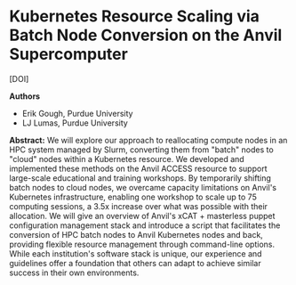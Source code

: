 # Kubernetes Resource Scaling via Batch Node Conversion on the Anvil Supercomputer

[DOI]

**Authors**
* Erik Gough, Purdue University
* LJ Lumas, Purdue University


**Abstract:**
We will explore our approach to reallocating compute nodes in an HPC system managed by Slurm, converting them from "batch" nodes to "cloud" nodes within a Kubernetes resource. We developed and implemented these methods on the Anvil ACCESS resource to support large-scale educational and training workshops. By temporarily shifting batch nodes to cloud nodes, we overcame capacity limitations on Anvil's Kubernetes infrastructure, enabling one workshop to scale up to 75 computing sessions, a 3.5x increase over what was possible with their allocation. We will give an overview of Anvil's xCAT + masterless puppet configuration management stack and introduce a script that facilitates the conversion of HPC batch nodes to Anvil Kubernetes nodes and back, providing flexible resource management through command-line options. While each institution's software stack is unique, our experience and guidelines offer a foundation that others can adapt to achieve similar success in their own environments.
